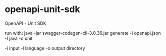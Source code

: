 # openapi-unit-sdk
OpenAPI - Unit SDK



run with:
java -jar swagger-codegen-cli-3.0.36.jar generate -i openapi.json -l java -o unit

-i input
-l language
-o output directory
